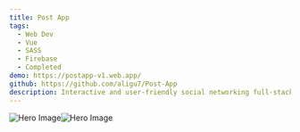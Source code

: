 ```yaml
---
title: Post App
tags:
  - Web Dev
  - Vue
  - SASS
  - Firebase
  - Completed
demo: https://postapp-v1.web.app/
github: https://github.com/aligu7/Post-App
description: Interactive and user-friendly social networking full-stack application.
---
```


![Hero Image](/images/projects/postapp/welcome.png)![Hero Image](/images/projects/postapp/feed.png)
